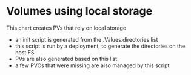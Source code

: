 # Volumes using local storage

This chart creates PVs that rely on local storage
- an init script is generated from the .Values.directories list
- this script is run by a deployment, to generate the directories on the host FS
- PVs are also generated based on this list
- a few PVCs that were missing are also managed by this script

